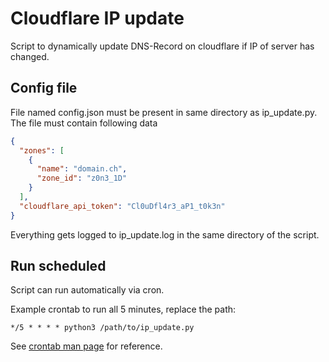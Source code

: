 # Cloudflare IP update
Script to dynamically update DNS-Record on cloudflare if IP of server has changed.

## Config file
File named config.json must be present in same directory as ip_update.py.
The file must contain following data
```json
{
  "zones": [
    {
      "name": "domain.ch",
      "zone_id": "z0n3_1D"
    }
  ],
  "cloudflare_api_token": "Cl0uDfl4r3_aP1_t0k3n"
}
```

Everything gets logged to ip_update.log in the same directory of the script.

## Run scheduled
Script can run automatically via cron.

Example crontab to run all 5 minutes, replace the path:
```
*/5 * * * * python3 /path/to/ip_update.py
```
See [crontab man page](https://man7.org/linux/man-pages/man5/crontab.5.html) for reference.